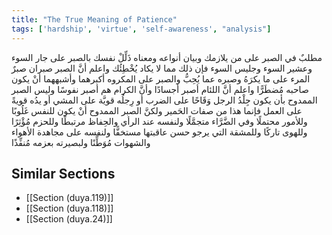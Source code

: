 ```yaml
---
title: "The True Meaning of Patience"
tags: ['hardship', 'virtue', 'self-awareness', "analysis"]
---
```


 مطلبٌ في الصبر على من يلازمك وبيان أنواعه ومعناه ذَلِّلْ نفسك بالصبر على جار السوء وعشير السوء وجليس السوء فإن ذلك مما لا يكاد يُخْطِئُك  واعلم أنَّ الصبر صبران صبرٌ المرء على ما يكرَهُ وصبره عما يُحِبُّ  والصبر على المكروه أكبرهما وأشبههما أنْ يكون صاحبه مُضطَرًّا  واعلم أنَّ اللئام أصبر أجسادًا وأنَّ الكرام هم أصبر نفوسًا  وليس الصبر الممدوح بأن يكون جِلْدُ الرجل وَقَاحًا على الضرب أو رِجلُه قويَّة على المشي أو يدُه قويةً على العمل فإنما هذا من صفات الحَمير  ولكنَّ الصبر الممدوح أنْ يكون للنفس غَلُوبًا وللأمور محتملًا وفي الضَّرَّاء متجمَّلًا ولنفسه عند الرأي والحِفاظ مرتبطًا وللحزم مُؤْثِرًا وللهوى تاركًا وللمشقة التي يرجو حسن عاقبتها مستخفًّا ولنفسه على مجاهدة الأهواء والشهوات مُوَطِّنًا ولبصيرته بعزمه مُنفِّذًا

## Similar Sections
- [[Section (duya.119)]]
 - [[Section (duya.118)]]
 - [[Section (duya.24)]]
